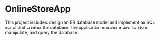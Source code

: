 # OnlineStoreApp
This project includes: design an ER database model and implement an SQL script that creates the database 
The application enables a user to store, manipulate, and query the database.
